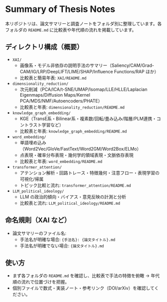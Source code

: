 # Summary of Thesis Notes

本リポジトリは、論文サマリーと調査ノートをフォルダ別に整理しています。各フォルダの `README.md` に比較表や年代順の流れを掲載しています。

## ディレクトリ構成（概要）

- `XAI/`
  - 画像系・モデル非依存の説明手法のサマリー（Saliency/CAM/Grad-CAM/IG/LRP/DeepLIFT/LIME/SHAP/Influence Functions/RAP ほか）
  - 比較表と簡易年表: `XAI/README.md`
- `dimensionality_reduction/`
  - 次元削減（PCA/ICA/t-SNE/UMAP/Isomap/LLE/HLLE/Laplacian Eigenmaps/Diffusion Maps/Kernel PCA/MDS/NMF/Autoencoders/PHATE）
  - 比較表と年表: `dimensionality_reduction/README.md`
- `knowledge_graph_embedding/`
  - KGE（TransE系・Bilinear系・複素数/回転/畳み込み/階層/PLM連携・コントラスト学習など）
  - 比較表と年表: `knowledge_graph_embedding/README.md`
- `word_embedding/`
  - 単語埋め込み（Word2Vec/GloVe/FastText/Word2GM/Word2Box/ELMo）
  - 点表現・確率分布表現・幾何学的領域表現・文脈依存表現
  - 比較表と年表: `word_embedding/README.md`
- `transformer_attention/`
  - アテンション解析・回路トレース・特徴幾何・注意フロー・表現学習の可視化/帰属
  - トピック比較と流れ: `transformer_attention/README.md`
- `LLM_political_ideology/`
  - LLM の政治的傾向・バイアス・意見反映の計測と分析
  - 比較表と流れ: `LLM_political_ideology/README.md`

## 命名規則（XAI など）

- 論文サマリーのファイル名:
  - 手法名が明確な場合: `{手法名}: {論文タイトル}.md`
  - 手法名が明確でない場合: `{論文タイトル}.md`

## 使い方

- まず各フォルダの `README.md` を確認し、比較表で手法の特徴を俯瞰 → 年代順の流れで位置づけを把握。
- 個別ファイルで数式・実装ノート・参考リンク（DOI/arXiv）を確認してください。
